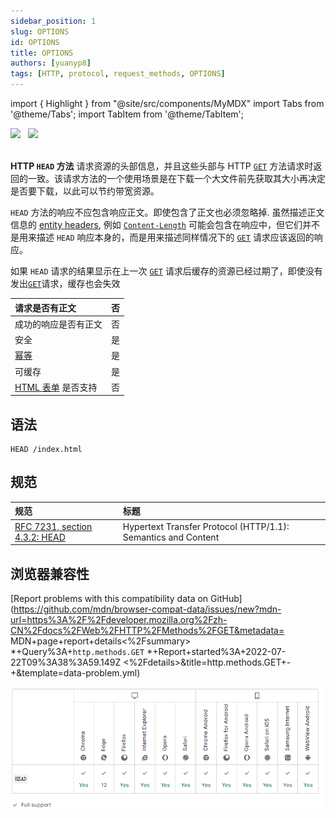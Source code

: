 ```yaml
---
sidebar_position: 1
slug: OPTIONS
id: OPTIONS
title: OPTIONS
authors: [yuanyp8]
tags: [HTTP, protocol, request_methods, OPTIONS]
---
```


import { Highlight } from "@site/src/components/MyMDX"
import Tabs from '@theme/Tabs';
import TabItem from '@theme/TabItem';

<img className="Badges" src="https://img.shields.io/badge/author-yuanyp8-yellowgreen" />  
&nbsp;
 <img className="Badges" src="https://img.shields.io/badge/reference-mozilla-lightgrey"/><br/>  
&nbsp;
<br />



**HTTP `HEAD` 方法** 请求资源的头部信息，并且这些头部与 HTTP [`GET`](https://developer.mozilla.org/zh-CN/docs/Web/HTTP/Methods/GET) 方法请求时返回的一致。该请求方法的一个使用场景是在下载一个大文件前先获取其大小再决定是否要下载，以此可以节约带宽资源。

`HEAD` 方法的响应不应包含响应正文。即使包含了正文也必须忽略掉. 虽然描述正文信息的 [entity headers](https://developer.mozilla.org/zh-CN/docs/Glossary/Entity_header), 例如 [`Content-Length`](https://developer.mozilla.org/zh-CN/docs/Web/HTTP/Headers/Content-Length) 可能会包含在响应中，但它们并不是用来描述 `HEAD` 响应本身的，而是用来描述同样情况下的 [`GET`](https://developer.mozilla.org/zh-CN/docs/Web/HTTP/Methods/GET) 请求应该返回的响应。

如果 `HEAD` 请求的结果显示在上一次 [`GET`](https://developer.mozilla.org/zh-CN/docs/Web/HTTP/Methods/GET) 请求后缓存的资源已经过期了，即使没有发出[`GET`](https://developer.mozilla.org/zh-CN/docs/Web/HTTP/Methods/GET)请求，缓存也会失效

| 请求是否有正文                                               | 否   |
| :----------------------------------------------------------- | ---- |
| 成功的响应是否有正文                                         | 否   |
| 安全                                                         | 是   |
| [幂等](https://developer.mozilla.org/zh-CN/docs/Glossary/Idempotent) | 是   |
| 可缓存                                                       | 是   |
| [HTML 表单](https://developer.mozilla.org/en-US/docs/Learn/Forms) 是否支持 | 否   |



## 语法

```
HEAD /index.html
```

## 规范

| 规范                                                         | 标题                                                         |
| :----------------------------------------------------------- | :----------------------------------------------------------- |
| [RFC 7231, section 4.3.2: HEAD](https://datatracker.ietf.org/doc/html/rfc7231#section-4.3.2) | Hypertext Transfer Protocol (HTTP/1.1): Semantics and Content |

## 浏览器兼容性

[Report problems with this compatibility data on GitHub](https://github.com/mdn/browser-compat-data/issues/new?mdn-url=https%3A%2F%2Fdeveloper.mozilla.org%2Fzh-CN%2Fdocs%2FWeb%2FHTTP%2FMethods%2FGET&metadata= MDN+page+report+details<%2Fsummary> *+Query%3A+`http.methods.GET` *+Report+started%3A+2022-07-22T09%3A38%3A59.149Z <%2Fdetails>&title=http.methods.GET+-+&template=data-problem.yml)

![image-20220722174134759](assets/image-20220722174134759.png)